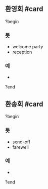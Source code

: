 ## 환영회 #card
?begin
### 뜻
- welcome party
- reception
### 예
-
?end

## 환송회 #card
?begin
### 뜻
- send-off
- farewell
### 예
-
?end

